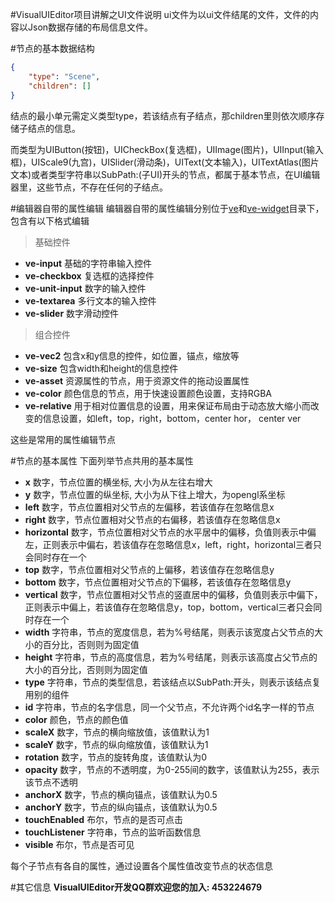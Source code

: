 #VisualUIEditor项目讲解之UI文件说明
ui文件为以ui文件结尾的文件，文件的内容以Json数据存储的布局信息文件。

#节点的基本数据结构
```Json
{
    "type": "Scene",
    "children": []
}
```
结点的最小单元需定义类型type，若该结点有子结点，那children里则依次顺序存储子结点的信息。

而类型为UIButton(按钮)，UICheckBox(复选框)，UIImage(图片)，UIInput(输入框)，UIScale9(九宫)，UISlider(滑动条)，UIText(文本输入)，UITextAtlas(图片文本)或者类型字符串以SubPath:(子UI)开头的节点，都属于基本节点，在UI编辑器里，这些节点，不存在任何的子结点。

#编辑器自带的属性编辑
编辑器自带的属性编辑分别位于[ve](https://github.com/tickbh/VisualUIEditor/tree/master/prop/ve "ve")和[ve-widget](https://github.com/tickbh/VisualUIEditor/tree/master/prop/ve "ve-widget")目录下，包含有以下格式编辑
> 基础控件
* **ve-input** 基础的字符串输入控件
* **ve-checkbox** 复选框的选择控件
* **ve-unit-input** 数字的输入控件
* **ve-textarea** 多行文本的输入控件
* **ve-slider** 数字滑动控件

> 组合控件
* **ve-vec2** 包含x和y信息的控件，如位置，锚点，缩放等
* **ve-size** 包含width和height的信息控件
* **ve-asset** 资源属性的节点，用于资源文件的拖动设置属性
* **ve-color** 颜色信息的节点，用于快速设置颜色设置，支持RGBA
* **ve-relative** 用于相对位置信息的设置，用来保证布局由于动态放大缩小而改变的信息设置，如left，top，right，bottom，center hor， center ver

这些是常用的属性编辑节点


#节点的基本属性
下面列举节点共用的基本属性
* **x** 数字，节点位置的横坐标, 大小为从左往右增大
* **y** 数字，节点位置的纵坐标, 大小为从下往上增大，为opengl系坐标
* **left** 数字，节点位置相对父节点的左偏移，若该值存在忽略信息x
* **right** 数字，节点位置相对父节点的右偏移，若该值存在忽略信息x
* **horizontal** 数字，节点位置相对父节点的水平居中的偏移，负值则表示中偏左，正则表示中偏右，若该值存在忽略信息x，left，right，horizontal三者只会同时存在一个
* **top** 数字，节点位置相对父节点的上偏移，若该值存在忽略信息y
* **bottom** 数字，节点位置相对父节点的下偏移，若该值存在忽略信息y
* **vertical** 数字，节点位置相对父节点的竖直居中的偏移，负值则表示中偏下，正则表示中偏上，若该值存在忽略信息y，top，bottom，vertical三者只会同时存在一个
* **width** 字符串，节点的宽度信息，若为%号结尾，则表示该宽度占父节点的大小的百分比，否则则为固定值
* **height** 字符串，节点的高度信息，若为%号结尾，则表示该高度占父节点的大小的百分比，否则则为固定值
* **type** 字符串，节点的类型信息，若该结点以SubPath:开头，则表示该结点复用别的组件
* **id** 字符串，节点的名字信息，同一个父节点，不允许两个id名字一样的节点
* **color** 颜色，节点的颜色值
* **scaleX** 数字，节点的横向缩放值，该值默认为1
* **scaleY** 数字，节点的纵向缩放值，该值默认为1
* **rotation** 数字，节点的旋转角度，该值默认为0
* **opacity** 数字，节点的不透明度，为0-255间的数字，该值默认为255，表示该节点不透明
* **anchorX** 数字，节点的横向锚点，该值默认为0.5
* **anchorY** 数字，节点的纵向锚点，该值默认为0.5
* **touchEnabled** 布尔，节点的是否可点击
* **touchListener** 字符串，节点的监听函数信息
* **visible** 布尔，节点是否可见

每个子节点有各自的属性，通过设置各个属性值改变节点的状态信息

#其它信息
**VisualUIEditor开发QQ群欢迎您的加入: 453224679**
